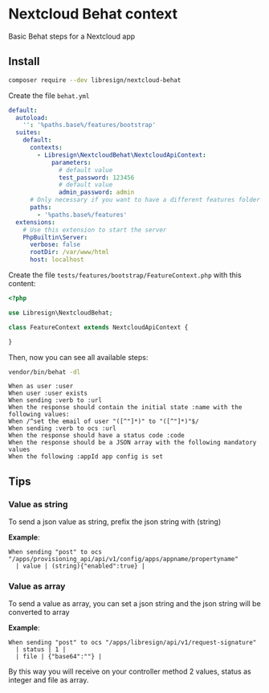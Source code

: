 # Nextcloud Behat context

Basic Behat steps for a Nextcloud app

## Install

```bash
composer require --dev libresign/nextcloud-behat
```
Create the file `behat.yml`
```yaml
default:
  autoload:
    '': '%paths.base%/features/bootstrap'
  suites:
    default:
      contexts:
        - Libresign\NextcloudBehat\NextcloudApiContext:
            parameters:
              # default value
              test_password: 123456
              # default value
              admin_password: admin
      # Only necessary if you want to have a different features folder
      paths:
        - '%paths.base%/features'
  extensions:
    # Use this extension to start the server
    PhpBuiltin\Server:
      verbose: false
      rootDir: /var/www/html
      host: localhost
```
Create the file `tests/features/bootstrap/FeatureContext.php` with this content:
```php
<?php

use Libresign\NextcloudBehat;

class FeatureContext extends NextcloudApiContext {

}
```

Then, now you can see all available steps:
```bash
vendor/bin/behat -dl
```

```gherkin
When as user :user
When user :user exists
When sending :verb to :url
When the response should contain the initial state :name with the following values:
When /^set the email of user "([^"]*)" to "([^"]*)"$/
When sending :verb to ocs :url
When the response should have a status code :code
When the response should be a JSON array with the following mandatory values
When the following :appId app config is set
```

## Tips

### Value as string
To send a json value as string, prefix the json string with (string)

**Example**:
```gherkin
When sending "post" to ocs "/apps/provisioning_api/api/v1/config/apps/appname/propertyname"
  | value | (string){"enabled":true} |
```

### Value as array
To send a value as array, you can set a json string and the json string will be converted to array

**Example**:
```gherkin
When sending "post" to ocs "/apps/libresign/api/v1/request-signature"
  | status | 1 |
  | file | {"base64":""} |
```

By this way you will receive on your controller method 2 values, status as integer and file as array.
